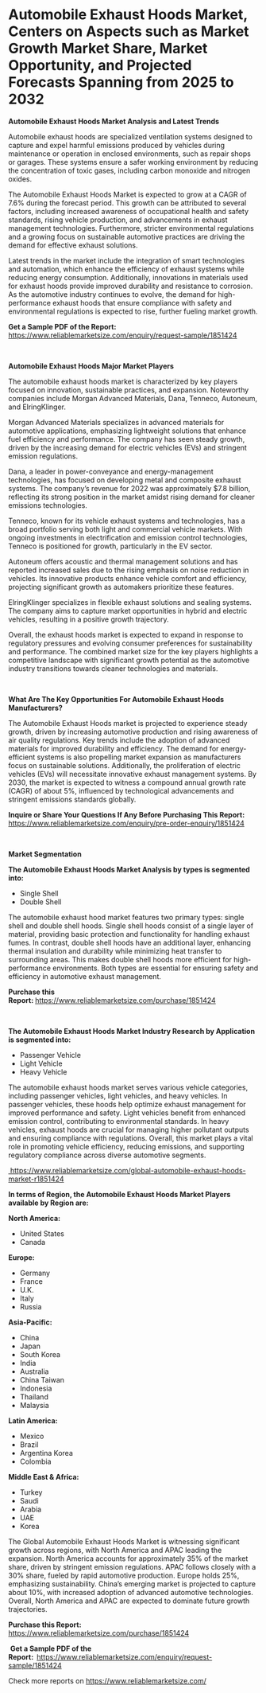 <p><h1>Automobile Exhaust Hoods Market, Centers on Aspects such as Market Growth Market Share, Market Opportunity, and Projected Forecasts Spanning from 2025 to 2032</h1></p><p><strong>Automobile Exhaust Hoods Market Analysis and Latest Trends</strong></p>
<p><p>Automobile exhaust hoods are specialized ventilation systems designed to capture and expel harmful emissions produced by vehicles during maintenance or operation in enclosed environments, such as repair shops or garages. These systems ensure a safer working environment by reducing the concentration of toxic gases, including carbon monoxide and nitrogen oxides. </p><p>The Automobile Exhaust Hoods Market is expected to grow at a CAGR of 7.6% during the forecast period. This growth can be attributed to several factors, including increased awareness of occupational health and safety standards, rising vehicle production, and advancements in exhaust management technologies. Furthermore, stricter environmental regulations and a growing focus on sustainable automotive practices are driving the demand for effective exhaust solutions.</p><p>Latest trends in the market include the integration of smart technologies and automation, which enhance the efficiency of exhaust systems while reducing energy consumption. Additionally, innovations in materials used for exhaust hoods provide improved durability and resistance to corrosion. As the automotive industry continues to evolve, the demand for high-performance exhaust hoods that ensure compliance with safety and environmental regulations is expected to rise, further fueling market growth.</p></p>
<p><strong>Get a Sample PDF of the Report:&nbsp;</strong> <a href="https://www.reliablemarketsize.com/enquiry/request-sample/1851424?utm_campaign=2481&utm_medium=2&utm_source=Github&utm_content=ia&utm_term=26032025&utm_id=automobile-exhaust-hoods">https://www.reliablemarketsize.com/enquiry/request-sample/1851424</a></p>
<p>&nbsp;</p>
<p><strong>Automobile Exhaust Hoods Major Market Players</strong></p>
<p><p>The automobile exhaust hoods market is characterized by key players focused on innovation, sustainable practices, and expansion. Noteworthy companies include Morgan Advanced Materials, Dana, Tenneco, Autoneum, and ElringKlinger. </p><p>Morgan Advanced Materials specializes in advanced materials for automotive applications, emphasizing lightweight solutions that enhance fuel efficiency and performance. The company has seen steady growth, driven by the increasing demand for electric vehicles (EVs) and stringent emission regulations.</p><p>Dana, a leader in power-conveyance and energy-management technologies, has focused on developing metal and composite exhaust systems. The company’s revenue for 2022 was approximately $7.8 billion, reflecting its strong position in the market amidst rising demand for cleaner emissions technologies.</p><p>Tenneco, known for its vehicle exhaust systems and technologies, has a broad portfolio serving both light and commercial vehicle markets. With ongoing investments in electrification and emission control technologies, Tenneco is positioned for growth, particularly in the EV sector.</p><p>Autoneum offers acoustic and thermal management solutions and has reported increased sales due to the rising emphasis on noise reduction in vehicles. Its innovative products enhance vehicle comfort and efficiency, projecting significant growth as automakers prioritize these features.</p><p>ElringKlinger specializes in flexible exhaust solutions and sealing systems. The company aims to capture market opportunities in hybrid and electric vehicles, resulting in a positive growth trajectory.</p><p>Overall, the exhaust hoods market is expected to expand in response to regulatory pressures and evolving consumer preferences for sustainability and performance. The combined market size for the key players highlights a competitive landscape with significant growth potential as the automotive industry transitions towards cleaner technologies and materials.</p></p>
<p>&nbsp;</p>
<p><strong>What Are The Key Opportunities For Automobile Exhaust Hoods Manufacturers?</strong></p>
<p><p>The Automobile Exhaust Hoods market is projected to experience steady growth, driven by increasing automotive production and rising awareness of air quality regulations. Key trends include the adoption of advanced materials for improved durability and efficiency. The demand for energy-efficient systems is also propelling market expansion as manufacturers focus on sustainable solutions. Additionally, the proliferation of electric vehicles (EVs) will necessitate innovative exhaust management systems. By 2030, the market is expected to witness a compound annual growth rate (CAGR) of about 5%, influenced by technological advancements and stringent emissions standards globally.</p></p>
<p><strong>Inquire or Share Your Questions If Any Before Purchasing This Report:</strong> <a href="https://www.reliablemarketsize.com/enquiry/pre-order-enquiry/1851424?utm_campaign=2481&utm_medium=2&utm_source=Github&utm_content=ia&utm_term=26032025&utm_id=automobile-exhaust-hoods">https://www.reliablemarketsize.com/enquiry/pre-order-enquiry/1851424</a></p>
<p>&nbsp;</p>
<p><strong>Market Segmentation</strong></p>
<p><strong>The Automobile Exhaust Hoods Market Analysis by types is segmented into:</strong></p>
<p><ul><li>Single Shell</li><li>Double Shell</li></ul></p>
<p><p>The automobile exhaust hood market features two primary types: single shell and double shell hoods. Single shell hoods consist of a single layer of material, providing basic protection and functionality for handling exhaust fumes. In contrast, double shell hoods have an additional layer, enhancing thermal insulation and durability while minimizing heat transfer to surrounding areas. This makes double shell hoods more efficient for high-performance environments. Both types are essential for ensuring safety and efficiency in automotive exhaust management.</p></p>
<p><strong>Purchase this Report:&nbsp;</strong><a href="https://www.reliablemarketsize.com/purchase/1851424?utm_campaign=2481&utm_medium=2&utm_source=Github&utm_content=ia&utm_term=26032025&utm_id=automobile-exhaust-hoods">https://www.reliablemarketsize.com/purchase/1851424</a></p>
<p>&nbsp;</p>
<p><strong>The Automobile Exhaust Hoods Market Industry Research by Application is segmented into:</strong></p>
<p><ul><li>Passenger Vehicle</li><li>Light Vehicle</li><li>Heavy Vehicle</li></ul></p>
<p><p>The automobile exhaust hoods market serves various vehicle categories, including passenger vehicles, light vehicles, and heavy vehicles. In passenger vehicles, these hoods help optimize exhaust management for improved performance and safety. Light vehicles benefit from enhanced emission control, contributing to environmental standards. In heavy vehicles, exhaust hoods are crucial for managing higher pollutant outputs and ensuring compliance with regulations. Overall, this market plays a vital role in promoting vehicle efficiency, reducing emissions, and supporting regulatory compliance across diverse automotive segments.</p></p>
<p><a href="https://www.reliablemarketsize.com/global-automobile-exhaust-hoods-market-r1851424?utm_campaign=2481&utm_medium=2&utm_source=Github&utm_content=ia&utm_term=26032025&utm_id=automobile-exhaust-hoods">&nbsp;https://www.reliablemarketsize.com/global-automobile-exhaust-hoods-market-r1851424</a></p>
<p><strong>In terms of Region, the Automobile Exhaust Hoods Market Players available by Region are:</strong></p>
<p>
    <p> <strong> North America: </strong>
        <ul>
            <li>United States</li>
            <li>Canada</li>
        </ul>
        </p> 
    <p> <strong> Europe: </strong>
        <ul>
            <li>Germany</li>
            <li>France</li>
            <li>U.K.</li>
            <li>Italy</li>
            <li>Russia</li>
        </ul>
        </p> 
    <p> <strong> Asia-Pacific: </strong>
        <ul>
            <li>China</li>
            <li>Japan</li>
            <li>South Korea</li>
            <li>India</li>
            <li>Australia</li>
            <li>China Taiwan</li>
            <li>Indonesia</li>
            <li>Thailand</li>
            <li>Malaysia</li>
        </ul>
        </p> 
    <p> <strong> Latin America: </strong>
        <ul>
            <li>Mexico</li>
            <li>Brazil</li>
            <li>Argentina Korea</li>
            <li>Colombia</li>
        </ul>
        </p> 
    <p> <strong> Middle East & Africa: </strong>
        <ul>
            <li>Turkey</li>
            <li>Saudi</li>
            <li>Arabia</li>
            <li>UAE</li>
            <li>Korea</li>
        </ul>
    </p>
    </p>
<p><p>The Global Automobile Exhaust Hoods Market is witnessing significant growth across regions, with North America and APAC leading the expansion. North America accounts for approximately 35% of the market share, driven by stringent emission regulations. APAC follows closely with a 30% share, fueled by rapid automotive production. Europe holds 25%, emphasizing sustainability. China’s emerging market is projected to capture about 10%, with increased adoption of advanced automotive technologies. Overall, North America and APAC are expected to dominate future growth trajectories.</p></p>
<p><strong>Purchase this Report: </strong><a href="https://www.reliablemarketsize.com/purchase/1851424?utm_campaign=2481&utm_medium=2&utm_source=Github&utm_content=ia&utm_term=26032025&utm_id=automobile-exhaust-hoods">https://www.reliablemarketsize.com/purchase/1851424</a></p>
<p>&nbsp;<strong>Get a Sample PDF of the Report:&nbsp;&nbsp;</strong><a href="https://www.reliablemarketsize.com/enquiry/request-sample/1851424?utm_campaign=2481&utm_medium=2&utm_source=Github&utm_content=ia&utm_term=26032025&utm_id=automobile-exhaust-hoods">https://www.reliablemarketsize.com/enquiry/request-sample/1851424</a></p>
<p><strong></strong></p>
<p>Check more reports on <a href="https://www.reliablemarketsize.com/?utm_campaign=2481&utm_medium=2&utm_source=Github&utm_content=ia&utm_term=26032025&utm_id=automobile-exhaust-hoods">https://www.reliablemarketsize.com/</a></p>